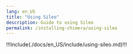 ```yaml
---
lang: en_US
title: "Using Sileo"
description: Guide to using Sileo
permalink: /installing-chimera/using-sileo
---
```


!!!include(./docs/en_US/include/using-sileo.md)!!!